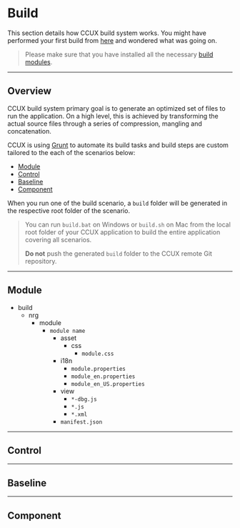# Build
This section details how CCUX build system works. You might have performed your first build from [here](getting_started.md/#markdown-header-first-build) and wondered what was going on.

> Please make sure that you have installed all the necessary [build modules](getting_started.md/#markdown-header-install-build-modules).

***
## Overview
CCUX build system primary goal is to generate an optimized set of files to run the application. On a high level, this is achieved by transforming the actual source files through a series of compression, mangling and concatenation.

CCUX is using [Grunt](http://gruntjs.com/) to automate its build tasks and build steps are custom tailored to the each of the scenarios below:

* [Module](#markdown-header-module)
* [Control](#markdown-header-control)
* [Baseline](#markdown-header-baseline)
* [Component](#markdown-header-component)

When you run one of the build scenario, a `build` folder will be generated in the respective root folder of the scenario.

> You can run `build.bat` on Windows or `build.sh` on Mac from the local root folder of your CCUX application to build the entire application covering all scenarios.
>
> **Do not** push the generated `build` folder to the CCUX remote Git repository.

***
## Module

* build
    * nrg
        * module
            * `module name`
                * asset
                    * css
                        * `module.css`
                * i18n
                    * `module.properties`
                    * `module_en.properties`
                    * `module_en_US.properties`
                * view
                    * `*-dbg.js`
                    * `*.js`
                    * `*.xml`
                * `manifest.json`


***
## Control


***
## Baseline


***
## Component
